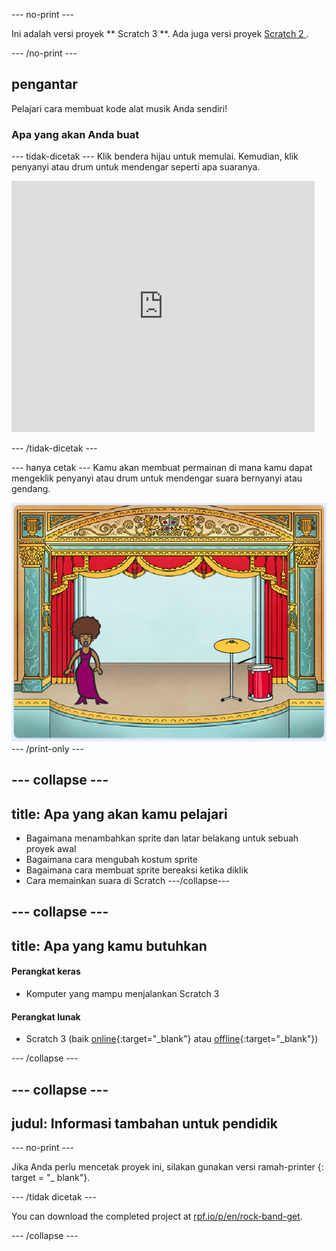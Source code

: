 \--- no-print \---

Ini adalah versi proyek ** Scratch 3 **. Ada juga versi proyek [ Scratch 2 ](https://projects.raspberrypi.org/en/projects/rock-band-scratch2).

\--- /no-print \---

## pengantar

Pelajari cara membuat kode alat musik Anda sendiri!

### Apa yang akan Anda buat

\--- tidak-dicetak \--- Klik bendera hijau untuk memulai. Kemudian, klik penyanyi atau drum untuk mendengar seperti apa suaranya.

<div class="scratch-preview">
  <iframe allowtransparency="true" width="485" height="402" src="https://scratch.mit.edu/projects/embed/276872220/?autostart=false" frameborder="0" scrolling="no"></iframe>
</div>

\--- /tidak-dicetak \---

\--- hanya cetak \--- Kamu akan membuat permainan di mana kamu dapat mengeklik penyanyi atau drum untuk mendengar suara bernyanyi atau gendang.

![tangkapan layar permainan](images/demo.png) \--- /print-only \---

## \--- collapse \---

## title: Apa yang akan kamu pelajari

+ Bagaimana menambahkan sprite dan latar belakang untuk sebuah proyek awal
+ Bagaimana cara mengubah kostum sprite
+ Bagaimana cara membuat sprite bereaksi ketika diklik
+ Cara memainkan suara di Scratch \---/collapse\---

## \--- collapse \---

## title: Apa yang kamu butuhkan

#### Perangkat keras

+ Komputer yang mampu menjalankan Scratch 3

#### Perangkat lunak

+ Scratch 3 (baik [online](http://rpf.io/scratchon){:target="_blank"} atau [offline](http://rpf.io/scratchoff){:target="_blank"})

\--- /collapse \---

## \--- collapse \---

## judul: Informasi tambahan untuk pendidik

\--- no-print \---

Jika Anda perlu mencetak proyek ini, silakan gunakan versi ramah-printer [](https://projects.raspberrypi.org/en/projects/rock-band/print){: target = "_ blank"}.

\--- /tidak dicetak \---

You can download the completed project at [rpf.io/p/en/rock-band-get](http://rpf.io/p/en/rock-band-get).

\--- /collapse \---